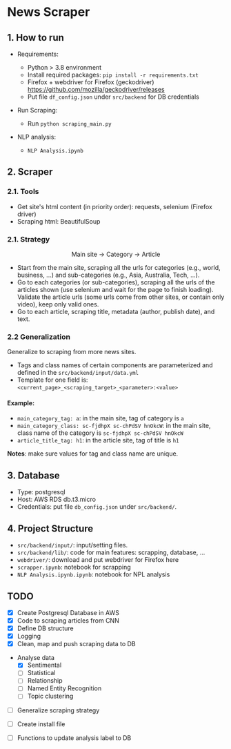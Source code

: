 # News Scraper 

## 1. How to run
- Requirements:
  - Python > 3.8 environment
  - Install required packages: `pip install -r requirements.txt`
  - Firefox + webdriver for Firefox (geckodriver) https://github.com/mozilla/geckodriver/releases
  - Put file `df_config.json` under `src/backend` for DB credentials

- Run Scraping:
  - Run `python scraping_main.py`

- NLP analysis:
  - `NLP Analysis.ipynb`

## 2. Scraper
### 2.1. Tools
- Get site's html content (in priority order): requests, selenium (Firefox driver)
- Scraping html: BeautifulSoup

### 2.1. Strategy

<p style='margin-top:1em; text-align:center'>Main site -> Category -> Article </p>

- Start from the main site, scraping all the urls for categories (e.g., world, business, ...) and sub-categories (e.g., Asia, Australia, Tech, ...). 
- Go to each categories (or sub-categories), scraping all the urls of the articles shown (use selenium and wait for the page to finish loading). Validate the article urls (some urls come from other sites, or contain only video), keep only valid ones.
- Go to each article, scraping title, metadata (author, publish date), and text.

### 2.2 Generalization
Generalize to scraping from more news sites.

- Tags and class names of certain components are parameterized and defined in the `src/backend/input/data.yml`
- Template for one field is: `<current_page>_<scraping_target>_<parameter>:<value>`

#### Example: 
- `main_category_tag: a`: in the main site, tag of category is `a`
- `main_category_class: sc-fjdhpX sc-chPdSV hnOkcW`: in the main site, class name of the category is `sc-fjdhpX sc-chPdSV hnOkcW`
- `article_title_tag: h1`: in the article site, tag of title is `h1`

**Notes**: make sure values for tag and class name are unique.


## 3. Database
- Type: postgresql 
- Host: AWS RDS db.t3.micro
- Credentials: put file `db_config.json` under `src/backend/`.

## 4. Project Structure
- `src/backend/input/`: input/setting files.
- `src/backend/lib/`: code for main features: scrapping, database, ...
- `webdriver/`: download and put webdriver for Firefox here
- `scrapper.ipynb`: notebook for scrapping
- `NLP Analysis.ipynb.ipynb`: notebook for NPL analysis


## TODO
- [x] Create Postgresql Database in AWS
- [x] Code to scraping articles from CNN
- [x] Define DB structure
- [x] Logging
- [x] Clean, map and push scraping data to DB
- Analyse data
  - [x] Sentimental
  - [ ] Statistical 
  - [ ] Relationship
  - [ ] Named Entity Recognition
  - [ ] Topic clustering
- [ ] Generalize scraping strategy
- [ ] Create install file
- [ ] Functions to update analysis label to DB


